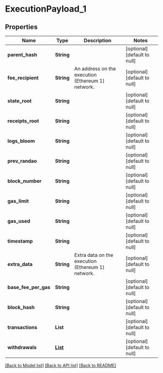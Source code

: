 # ExecutionPayload_1

## Properties

| Name | Type | Description | Notes |
| --- | --- | --- | --- |
| **parent_hash** | **String** |  | [optional] [default to null] |
| **fee_recipient** | **String** | An address on the execution (Ethereum 1) network. | [optional] [default to null] |
| **state_root** | **String** |  | [optional] [default to null] |
| **receipts_root** | **String** |  | [optional] [default to null] |
| **logs_bloom** | **String** |  | [optional] [default to null] |
| **prev_randao** | **String** |  | [optional] [default to null] |
| **block_number** | **String** |  | [optional] [default to null] |
| **gas_limit** | **String** |  | [optional] [default to null] |
| **gas_used** | **String** |  | [optional] [default to null] |
| **timestamp** | **String** |  | [optional] [default to null] |
| **extra_data** | **String** | Extra data on the execution (Ethereum 1) network. | [optional] [default to null] |
| **base_fee_per_gas** | **String** |  | [optional] [default to null] |
| **block_hash** | **String** |  | [optional] [default to null] |
| **transactions** | **List** |  | [optional] [default to null] |
| **withdrawals** | [**List**](Withdrawal.md) |  | [optional] [default to null] |

[[Back to Model list]](../README.md#documentation-for-models) [[Back to API list]](../README.md#documentation-for-api-endpoints) [[Back to README]](../README.md)
